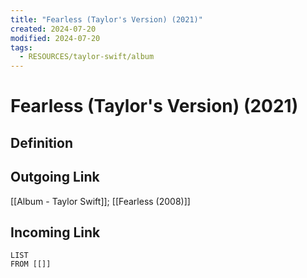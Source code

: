 ```yaml
---
title: "Fearless (Taylor's Version) (2021)"
created: 2024-07-20
modified: 2024-07-20
tags:
  - RESOURCES/taylor-swift/album
---
```

# Fearless (Taylor's Version) (2021)
## Definition

## Outgoing Link
[[Album - Taylor Swift]]; [[Fearless (2008)]]
## Incoming Link
```dataview
LIST
FROM [[]]
```
